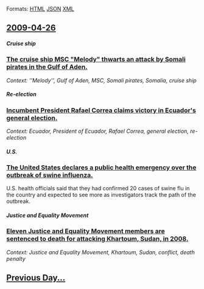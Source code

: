 
Formats: [HTML](2009/04/26/index.html)  [JSON](2009/04/26/index.json)  [XML](2009/04/26/index.xml)  

## [2009-04-26](/news/2009/04/26/index.md)

##### Cruise ship
### [ The cruise ship MSC "Melody" thwarts an attack by Somali pirates in the Gulf of Aden. ](/news/2009/04/26/the-cruise-ship-msc-melody-thwarts-an-attack-by-somali-pirates-in-the-gulf-of-aden.md)
_Context: ''Melody'', Gulf of Aden, MSC, Somali pirates, Somalia, cruise ship_

##### Re-election
### [ Incumbent President Rafael Correa claims victory in Ecuador's general election. ](/news/2009/04/26/incumbent-president-rafael-correa-claims-victory-in-ecuador-s-general-election.md)
_Context: Ecuador, President of Ecuador, Rafael Correa, general election, re-election_

##### U.S.
### [ The United States declares a public health emergency over the outbreak of swine influenza. ](/news/2009/04/26/the-united-states-declares-a-public-health-emergency-over-the-outbreak-of-swine-influenza.md)
U.S. health officials said that they had confirmed 20 cases of swine flu in the country and expected to see more as investigators track the path of the outbreak.

##### Justice and Equality Movement
### [ Eleven Justice and Equality Movement members are sentenced to death for attacking Khartoum, Sudan, in 2008. ](/news/2009/04/26/eleven-justice-and-equality-movement-members-are-sentenced-to-death-for-attacking-khartoum-sudan-in-2008.md)
_Context: Justice and Equality Movement, Khartoum, Sudan, conflict, death penalty_

## [Previous Day...](/news/2009/04/25/index.md)


